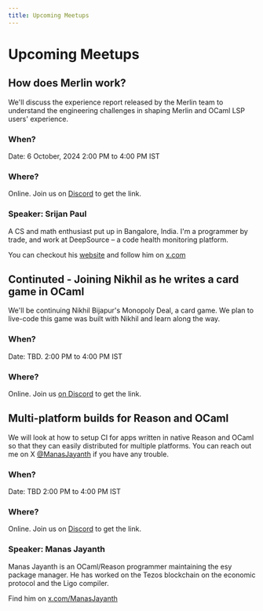 ```yaml
---
title: Upcoming Meetups
---
```


# Upcoming Meetups

## How does Merlin work?

We'll discuss the experience report released by the Merlin team to understand the engineering challenges in shaping Merlin and OCaml LSP users' experience.

### When?
Date: 6 October, 2024
2:00 PM to 4:00 PM IST

### Where?
Online. Join us on [Discord](https://discord.com/invite/Ytr36fRC4C) to get the link.

### Speaker: Srijan Paul

A CS and math enthusiast put up in Bangalore, India.
I'm a programmer by trade, and work at DeepSource – a code health monitoring platform.

You can checkout his [website](https://injuly.in/) and follow him on [x.com](https://x.com/ptrcast/)

## Continuted - Joining Nikhil as he writes a card game in OCaml

We'll be continuing Nikhil Bijapur's Monopoly Deal, a card game. We plan to live-code this game was built with Nikhil and learn along the way.

### When?
Date: TBD.
2:00 PM to 4:00 PM IST

### Where?
Online. Join us [on Discord](https://discord.com/invite/Ytr36fRC4C) to get the link.


## Multi-platform builds for Reason and OCaml

We will look at how to setup CI for apps written in native Reason and OCaml so that they can easily distributed for multiple platforms.
You can reach out me on X [@ManasJayanth](https://x.com/ManasJayanth) if you have any trouble. 

### When?
Date: TBD
2:00 PM to 4:00 PM IST

### Where?
Online. Join us on [Discord](https://discord.com/invite/Ytr36fRC4C) to get the link.

### Speaker: Manas Jayanth
Manas Jayanth is an OCaml/Reason programmer maintaining the esy package manager. He has worked on the Tezos blockchain on the economic protocol and the Ligo compiler.

Find him on [x.com/ManasJayanth](https://x.com/ManasJayanth/)

